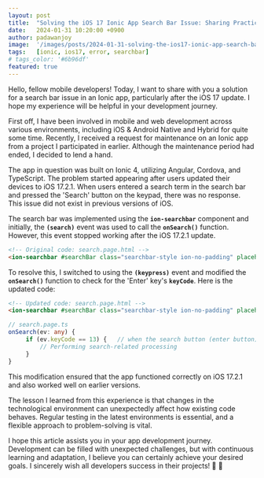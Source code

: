 ```yaml
---
layout: post
title:  "Solving the iOS 17 Ionic App Search Bar Issue: Sharing Practical Solutions"
date:   2024-01-31 10:20:00 +0900
author: padawanjoy
image:  '/images/posts/2024-01-31-solving-the-ios17-ionic-app-search-bar-issue/01.png'
tags:   [ionic, ios17, error, searchbar]
# tags_color: '#6b96df'
featured: true
---
```

Hello, fellow mobile developers! Today, I want to share with you a solution for a search bar issue in an Ionic app, particularly after the iOS 17 update. I hope my experience will be helpful in your development journey.

First off, I have been involved in mobile and web development across various environments, including iOS & Android Native and Hybrid for quite some time. Recently, I received a request for maintenance on an Ionic app from a project I participated in earlier. Although the maintenance period had ended, I decided to lend a hand.

The app in question was built on Ionic 4, utilizing Angular, Cordova, and TypeScript. The problem started appearing after users updated their devices to iOS 17.2.1. When users entered a search term in the search bar and pressed the 'Search' button on the keypad, there was no response. This issue did not exist in previous versions of iOS.

The search bar was implemented using the **`ion-searchbar`** component and initially, the **`(search)`** event was used to call the **`onSearch()`** function. However, this event stopped working after the iOS 17.2.1 update.

```html
<!-- Original code: search.page.html -->
<ion-searchbar #searchBar class="searchbar-style ion-no-padding" placeholder="Please enter your search term" cancelButtonIcon="close-circle" (search)="onSearch($event)"></ion-searchbar>
```

To resolve this, I switched to using the **`(keypress)`** event and modified the **`onSearch()`** function to check for the 'Enter' key's **`keyCode`**. Here is the updated code:

```html
<!-- Updated code: search.page.html -->
<ion-searchbar #searchBar class="searchbar-style ion-no-padding" placeholder="Please enter your search term" cancelButtonIcon="close-circle" (keypress)="onSearch($event)"></ion-searchbar>
```

```ts
// search.page.ts
onSearch(ev: any) {
     if (ev.keyCode == 13) {   // when the search button (enter button) is pressed
         // Performing search-related processing
     }
}
```

This modification ensured that the app functioned correctly on iOS 17.2.1 and also worked well on earlier versions.

The lesson I learned from this experience is that changes in the technological environment can unexpectedly affect how existing code behaves. Regular testing in the latest environments is essential, and a flexible approach to problem-solving is vital.

I hope this article assists you in your app development journey. Development can be filled with unexpected challenges, but with continuous learning and adaptation, I believe you can certainly achieve your desired goals. I sincerely wish all developers success in their projects! 🚀 🖖